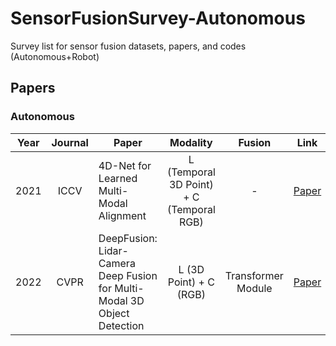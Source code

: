 # SensorFusionSurvey-Autonomous
Survey list for sensor fusion datasets, papers, and codes (Autonomous+Robot)

<!--Paper-->
## Papers
### Autonomous
| Year | Journal | Paper | Modality | Fusion | Link | Remarks | Read |
| :----: | :----: | ---- | :----: | :----: | :----: | ---- | ---- |
| 2021 | ICCV | 4D-Net for Learned Multi-Modal Alignment | L (Temporal 3D Point) + C (Temporal RGB)  | - | [Paper](https://openaccess.thecvf.com/content/ICCV2021/papers/Piergiovanni_4D-Net_for_Learned_Multi-Modal_Alignment_ICCV_2021_paper.pdf) | <img src="https://img.shields.io/badge/Institution-Google Research-brightgreen"/> <img src="https://img.shields.io/badge/Dataset-Waymo Open-brightgreen"/> | <img src="https://img.shields.io/badge/Read-N-yellow"/> |
| 2022 | CVPR | DeepFusion: Lidar-Camera Deep Fusion for Multi-Modal 3D Object Detection | L (3D Point) + C (RGB)  | Transformer Module | [Paper](https://arxiv.org/pdf/2203.08195.pdf) | <img src="https://img.shields.io/badge/Institution-Google Research-brightgreen"/> <img src="https://img.shields.io/badge/Dataset-Waymo Open-brightgreen"/> | <img src="https://img.shields.io/badge/Read-O-blue"/> |

